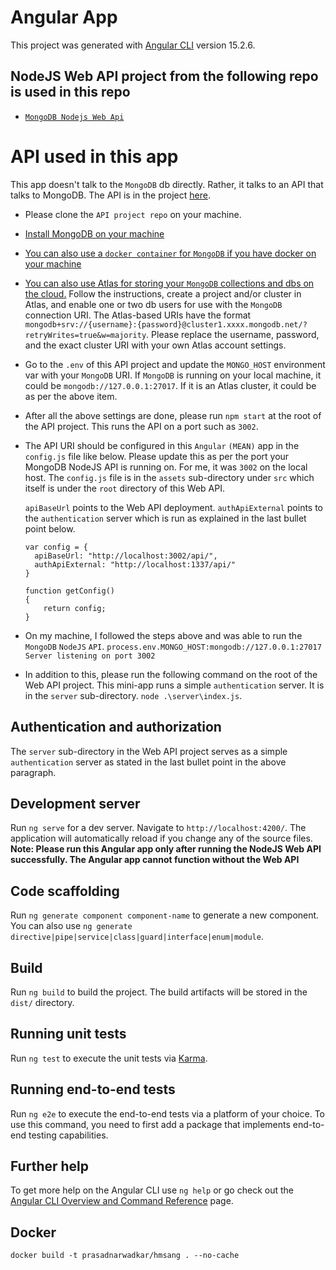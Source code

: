 # Angular App

This project was generated with [Angular CLI](https://github.com/angular/angular-cli) version 15.2.6.

## NodeJS Web API project from the following repo is used in this repo
- [`MongoDB Nodejs Web Api`](https://github.com/prasadnarwadkar/MongoDBNodejsWebApi/)

# API used in this app
This app doesn't talk to the `MongoDB` db directly. Rather, it talks to an API that talks to MongoDB. The API is in the project [here](https://github.com/prasadnarwadkar/MongoDBNodejsWebApi/). 

- Please clone the `API project repo` on your machine.
- [Install MongoDB on your machine](https://www.mongodb.com/docs/manual/installation/)
- [You can also use a `docker container` for `MongoDB` if you have docker on your machine](https://www.mongodb.com/docs/manual/tutorial/install-mongodb-community-with-docker/)
- [You can also use Atlas for storing your `MongoDB` collections and dbs on the cloud.](https://www.mongodb.com/developer/products/atlas/) Follow the instructions, create a project and/or cluster in Atlas, and enable one or two db users for use with the `MongoDB` connection URI. The Atlas-based URIs have the format `mongodb+srv://{username}:{password}@cluster1.xxxx.mongodb.net/?retryWrites=true&w=majority`. Please replace the username, password, and the exact cluster URI with your own Atlas account settings.
- Go to the `.env` of this API project and update the `MONGO_HOST` environment var with your `MongoDB` URI. If `MongoDB` is running on your local machine, it could be `mongodb://127.0.0.1:27017`. If it is an Atlas cluster, it could be as per the above item.
- After all the above settings are done, please run `npm start` at the root of the API project. This runs the API on a port such as `3002`.
- The API URI should be configured in this `Angular` `(MEAN)` app in the `config.js` file like below. Please update this as per the port your MongoDB NodeJS API is running on. For me, it was `3002` on the local host. The `config.js` file is in the `assets` sub-directory under `src` which itself is under the `root` directory of this Web API.

    `apiBaseUrl` points to the Web API deployment.
    `authApiExternal` points to the `authentication` server which is run as explained in the last bullet point below.
    
    ```
    var config = {
      apiBaseUrl: "http://localhost:3002/api/",
      authApiExternal: "http://localhost:1337/api/"
    }
      
    function getConfig()
    {
        return config;
    }
    
    ```

- On my machine, I followed the steps above and was able to run the `MongoDB` `NodeJS` `API`.
  `process.env.MONGO_HOST:mongodb://127.0.0.1:27017`
   `Server listening on port 3002`
- In addition to this, please run the following command on the root of the Web API project. This mini-app runs a simple `authentication` server. It is in the `server` sub-directory. 
    `node .\server\index.js`.
  
## Authentication and authorization
The `server` sub-directory in the Web API project serves as a simple `authentication` server as stated in the last bullet point in the above paragraph. 

## Development server

Run `ng serve` for a dev server. Navigate to `http://localhost:4200/`. The application will automatically reload if you change any of the source files.
**Note: Please run this Angular app only after running the NodeJS Web API successfully. The Angular app cannot function without the Web API**

## Code scaffolding

Run `ng generate component component-name` to generate a new component. You can also use `ng generate directive|pipe|service|class|guard|interface|enum|module`.

## Build

Run `ng build` to build the project. The build artifacts will be stored in the `dist/` directory.

## Running unit tests

Run `ng test` to execute the unit tests via [Karma](https://karma-runner.github.io).

## Running end-to-end tests

Run `ng e2e` to execute the end-to-end tests via a platform of your choice. To use this command, you need to first add a package that implements end-to-end testing capabilities.

## Further help

To get more help on the Angular CLI use `ng help` or go check out the [Angular CLI Overview and Command Reference](https://angular.io/cli) page.

## Docker
`docker build -t prasadnarwadkar/hmsang . --no-cache`
